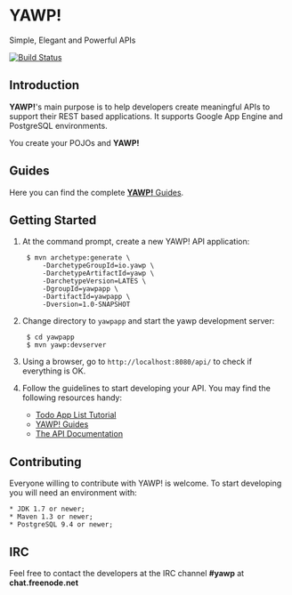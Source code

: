# YAWP!

Simple, Elegant and Powerful APIs

[![Build Status](https://travis-ci.org/feroult/yawp.svg)](https://travis-ci.org/feroult/yawp)

## Introduction

__YAWP!__'s main purpose is to help developers create meaningful APIs to support their REST based applications. It supports Google App Engine and PostgreSQL environments.

You create your POJOs and __YAWP!__

## Guides

Here you can find the complete [__YAWP!__ Guides](http://yawp.io/guides).

## Getting Started

1. At the command prompt, create a new YAWP! API application:

        $ mvn archetype:generate \
            -DarchetypeGroupId=io.yawp \
            -DarchetypeArtifactId=yawp \
            -DarchetypeVersion=LATES \
            -DgroupId=yawpapp \
            -DartifactId=yawpapp \
            -Dversion=1.0-SNAPSHOT            

2. Change directory to `yawpapp` and start the yawp development server:

        $ cd yawpapp
        $ mvn yawp:devserver

3. Using a browser, go to `http://localhost:8080/api/` to check if everything is OK.

5. Follow the guidelines to start developing your API. You may find
   the following resources handy:
    * [Todo App List Tutorial](http://yawp.io/guides/tutorials/todo-list-app)
    * [YAWP! Guides](http://yawp.io/guides)
    * [The API Documentation](http://yawp.io/guides/api/models)    

## Contributing

Everyone willing to contribute with YAWP! is welcome.  To start developing you
will need an environment with:

    * JDK 1.7 or newer;
    * Maven 1.3 or newer;
    * PostgreSQL 9.4 or newer;

## IRC

Feel free to contact the developers at the IRC channel __#yawp__ at __chat.freenode.net__
